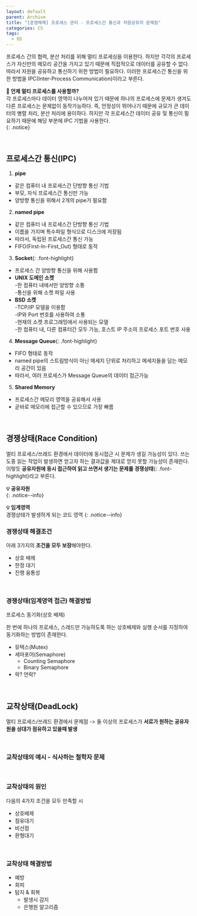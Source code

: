 ```yaml
---
layout: default
parent: Archive
title: "[운영체제] 프로세스 관리 - 프로세스간 통신과 자원공유의 문제점"
categories: CS
tags:
  - OS
---  
```


프로세스 간의 협력, 분산 처리를 위해 멀티 프로세싱을 이용한다. 하지만 각각의 프로세스가 자신만의 메모리 공간을 가지고 있기 때문에 직접적으로 데이터를 공유할 수 없다. 따라서 자원을 공유하고 통신하기 위한 방법이 필요하다. 이러한 프로세스간 통신을 위한 방법을 IPC(Inter-Process Communication)이라고 부른다.  

**🤔 언제 멀티 프로세스를 사용할까?**  
각 프로세스마다 데이터 영역이 나누어져 있기 때문에 하나의 프로세스에 문제가 생겨도 다른 프로세스는 문제없이 동작가능하다. 즉, 안정성이 뛰어나기 때문에 규모가 큰 데이터의 병렬 처리, 분산 처리에 용이하다. 하지만 각 프로세스간 데이터 공유 및 통신이 필요하기 때문에 해당 부분에 IPC 기법을 사용한다.  
{: .notice}  


<br />  

## 프로세스간 통신(IPC)
1. **pipe**
  - 같은 컴퓨터 내 프로세스간 단방향 통신 기법
  - 부모, 자식 프로세스간 통신만 가능
  - 양방향 통신을 위해서 2개의 pipe가 필요함
2. **named pipe**
  - 같은 컴퓨터 내 프로세스간 단방향 통신 기법
  - 이름을 가지며 특수파일 형식으로 디스크에 저장됨
  - 따라서, 독립된 프로세스간 통신 가능
  - FIFO(First-In-First_Out) 형태로 동작
3. **Socket**{: .font-highlight}
  - 프로세스 간 양방향 통신을 위해 사용함
  - **UNIX 도메인 소켓**  
    -한 컴퓨터 내에서만 양방향 소통  
    -통신을 위해 소켓 파일 사용
  - **BSD 소켓**  
    -TCP/IP 모델을 이용함  
    -IP와 Port 번호를 사용하여 소통  
    -현재의 소켓 프로그래밍에서 사용되는 모델  
    -한 컴퓨터 내, 다른 컴퓨터간 모두 가능, 호스트 IP 주소의 프로세스 포트 번호 사용  
4. **Message Queue**{: .font-highlight}
  - FIFO 형태로 동작
  - named pipe의 스트림방식이 아닌 메세지 단위로 처리하고 메세지들을 담는 메모리 공간이 있음
  - 따라서, 여러 프로세스가 Message Queue의 데이터 접근가능
5. **Shared Memory**  
  - 프로세스간 메모리 영역을 공유해서 사용
  - 곧바로 메모리에 접근할 수 있으므로 가장 빠름


<br />  

## 경쟁상태(Race Condition)
멀티 프로세스/쓰레드 환경에서 데이터에 동시접근 시 문제가 생길 가능성이 있다. 쓰는 도중 읽는 작업이 발생하면 얻고자 하는 결과값을 제대로 얻지 못할 가능성이 존재한다. 이렇듯 **공유자원에 동시 접근하여 읽고 쓰면서 생기는 문제를 경쟁상태**{: .font-highlight}라고 부른다.  

**💡 공유자원**  
{: .notice--info}

**💡 임계영역**  
경쟁상태가 발생하게 되는 코드 영역 
{: .notice--info}

### 경쟁상태 해결조건
아래 3가지의 **조건을 모두 보장**해야한다.  
- 상호 배제
- 한정 대기
- 진행 융통성

<br />  

### 경쟁상태(임계영역 접근) 해결방법
프로세스 동기화(상호 배제)

한 번에 하나의 프로세스, 스레드만 가능하도록 하는 상호배제와 실행 순서를 지정하여 동기화하는 방법이 존재한다.  
- 뮤택스(Mutex)
- 세마포어(Semaphore)
  - Counting Semaphore
  - Binary Semaphore
- 락? 언락?

<br />

## 교착상태(DeadLock)
멀티 프로세스/쓰레드 환경에서 문제점
-> 둘 이상의 프로세스가 **서로가 원하는 공유자원을 상대가 점유하고 있을때 발생**  

<br />  

### 교착상태의 예시 - 식사하는 철학자 문제  


<br />  

### 교착상태의 원인  
다음의 4가지 조건을 모두 만족할 시 
- 상호배제
- 점유대기
- 비선점
- 환형대기

<br />  

### 교착상태 해결방법
- 예방
- 회피
- 탐지 & 회복
  - 발생시 감지
  - 은행원 알고리즘
